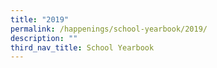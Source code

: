 ```yaml
---
title: "2019"
permalink: /happenings/school-yearbook/2019/
description: ""
third_nav_title: School Yearbook
---
```

